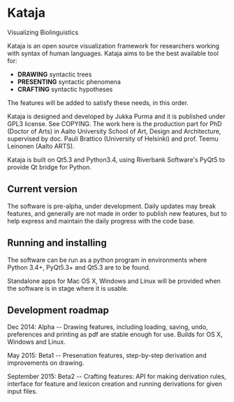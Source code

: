 Kataja
======

Visualizing Biolinguistics

Kataja is an open source visualization framework for researchers working with syntax of human languages. 
Kataja aims to be the best available tool for:

 - **DRAWING** syntactic trees
 - **PRESENTING** syntactic phenomena
 - **CRAFTING** syntactic hypotheses

The features will be added to satisfy these needs, in this order.

Kataja is designed and developed by Jukka Purma and it is published under GPL3 license. See COPYING.
The work here is the production part for PhD (Doctor of Arts) in Aalto University School of Art, Design and Architecture, supervised by doc. Pauli Brattico (University of Helsinki) and prof. Teemu Leinonen (Aalto ARTS). 

Kataja is built on Qt5.3 and Python3.4, using Riverbank Software's PyQt5 to provide Qt bridge for Python.


Current version
---------------

The software is pre-alpha, under development. Daily updates may break features, and generally are not made in order to publish new features, but to help express and maintain the daily progress with the code base.  

Running and installing
----------------------

The software can be run as a python program in environments where Python 3.4+, PyQt5.3+ and Qt5.3 are to be found.
  
Standalone apps for Mac OS X, Windows and Linux will be provided when the software is in stage where it is usable.

Development roadmap
-------------------

Dec 2014: Alpha -- Drawing features, including loading, saving, undo, preferences and printing as pdf are stable enough for use.
Builds for OS X, Windows and Linux.

May 2015: Beta1 -- Presenation features, step-by-step derivation and improvements on drawing.

September 2015: Beta2 -- Crafting features: API for making derivation rules, interface for feature and lexicon creation and running derivations for given input files.





